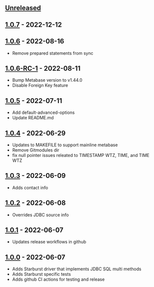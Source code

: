 ## [Unreleased]

## [1.0.7] - 2022-12-12

## [1.0.6] - 2022-08-16

-   Remove prepared statements from sync

## [1.0.6-RC-1] - 2022-08-11

-   Bump Metabase version to v1.44.0
-   Disable Foreign Key feature

## [1.0.5] - 2022-07-11

-   Add default-advanced-options
-   Update README.md

## [1.0.4] - 2022-06-29

-   Updates to MAKEFILE to support mainline metabase
-   Remove Gitmodules dir
-   fix null pointer issues releated to TIMESTAMP WTZ, TIME, and TIME WTZ

## [1.0.3] - 2022-06-09

-   Adds contact info

## [1.0.2] - 2022-06-08

-   Overrides JDBC source info

## [1.0.1] - 2022-06-07

-   Updates release workflows in github

## [1.0.0] - 2022-06-07

-   Adds Starburst driver that implements JDBC SQL multi methods
-   Adds Starburst specific tests
-   Adds github CI actions for testing and release

[Unreleased]: https://github.com/starburstdata/metabase-driver/compare/1.0.7...HEAD

[1.0.7]: https://github.com/starburstdata/metabase-driver/compare/1.0.6...1.0.7

[1.0.6]: https://github.com/starburstdata/metabase-driver/compare/1.0.6-RC-1...1.0.6

[1.0.6-RC-1]: https://github.com/starburstdata/metabase-driver/compare/1.0.5...1.0.6-RC-1

[1.0.5]: https://github.com/starburstdata/metabase-driver/compare/1.0.4...1.0.5

[1.0.4]: https://github.com/starburstdata/metabase-driver/compare/1.0.3...1.0.4

[1.0.3]: https://github.com/starburstdata/metabase-driver/compare/1.0.2...1.0.3

[1.0.2]: https://github.com/starburstdata/metabase-driver/compare/1.0.1...1.0.2

[1.0.1]: https://github.com/starburstdata/metabase-driver/compare/1.0.0...1.0.1

[1.0.0]: https://github.com/starburstdata/metabase-driver/compare/bf93d37ea60c119bc62f627cd6c8ca6aff4948ab...1.0.0
